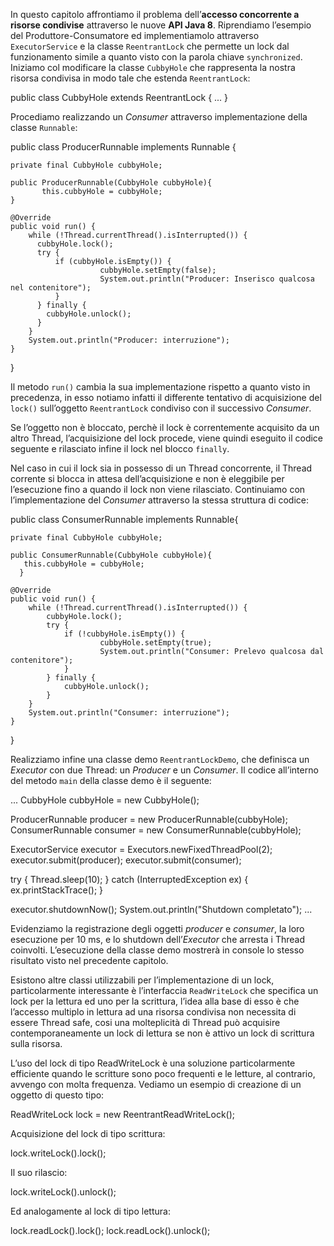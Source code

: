 In questo capitolo affrontiamo il problema dell’**accesso concorrente a risorse condivise** attraverso le nuove **API Java 8**. Riprendiamo l’esempio del Produttore-Consumatore ed implementiamolo attraverso `ExecutorService` e la classe `ReentrantLock` che permette un lock dal funzionamento simile a quanto visto con la parola chiave `synchronized`. Iniziamo col modificare la classe `CubbyHole` che rappresenta la nostra risorsa condivisa in modo tale che estenda `ReentrantLock`:

public class CubbyHole extends ReentrantLock { ... }

Procediamo realizzando un _Consumer_ attraverso implementazione della classe `Runnable`:

public class ProducerRunnable implements Runnable {
	
	private final CubbyHole cubbyHole;

	public ProducerRunnable(CubbyHole cubbyHole){
		   this.cubbyHole = cubbyHole;
	}

	@Override
	public void run() {
		while (!Thread.currentThread().isInterrupted()) {
		  cubbyHole.lock();	
		  try {
			  if (cubbyHole.isEmpty()) {
						cubbyHole.setEmpty(false);
						System.out.println("Producer: Inserisco qualcosa nel contenitore");
			  }
		  } finally {
			cubbyHole.unlock();
		  }
		}
		System.out.println("Producer: interruzione");
	}
}

Il metodo `run()` cambia la sua implementazione rispetto a quanto visto in precedenza, in esso notiamo infatti il differente tentativo di acquisizione del `lock()` sull’oggetto `ReentrantLock` condiviso con il successivo _Consumer_.

Se l’oggetto non è bloccato, perchè il lock è correntemente acquisito da un altro Thread, l’acquisizione del lock procede, viene quindi eseguito il codice seguente e rilasciato infine il lock nel blocco `finally`.

Nel caso in cui il lock sia in possesso di un Thread concorrente, il Thread corrente si blocca in attesa dell’acquisizione e non è eleggibile per l’esecuzione fino a quando il lock non viene rilasciato. Continuiamo con l’implementazione del _Consumer_ attraverso la stessa struttura di codice:

public class ConsumerRunnable implements Runnable{
	
	private final CubbyHole cubbyHole;

	public ConsumerRunnable(CubbyHole cubbyHole){
	   this.cubbyHole = cubbyHole;
	  }

	@Override
	public void run() {
		while (!Thread.currentThread().isInterrupted()) {
			cubbyHole.lock();
			try {
				if (!cubbyHole.isEmpty()) {
						cubbyHole.setEmpty(true);
						System.out.println("Consumer: Prelevo qualcosa dal contenitore");
				}
			} finally {
				cubbyHole.unlock();	
			}
	    }
		System.out.println("Consumer: interruzione");
	}
}

Realizziamo infine una classe demo `ReentrantLockDemo`, che definisca un _Executor_ con due Thread: un _Producer_ e un _Consumer_. Il codice all’interno del metodo `main` della classe demo è il seguente:

   ...
   CubbyHole cubbyHole = new CubbyHole();
		
   ProducerRunnable producer = new ProducerRunnable(cubbyHole);
   ConsumerRunnable consumer = new ConsumerRunnable(cubbyHole);
		
   ExecutorService executor = Executors.newFixedThreadPool(2);
   executor.submit(producer);
   executor.submit(consumer);

   try {
     Thread.sleep(10);
   } catch (InterruptedException ex) {
	 ex.printStackTrace();
   }
   
   executor.shutdownNow();
   System.out.println("Shutdown completato");
   ...

Evidenziamo la registrazione degli oggetti _producer_ e _consumer_, la loro esecuzione per 10 ms, e lo shutdown dell’_Executor_ che arresta i Thread coinvolti. L’esecuzione della classe demo mostrerà in console lo stesso risultato visto nel precedente capitolo.

Esistono altre classi utilizzabili per l’implementazione di un lock, particolarmente interessante è l’interfaccia `ReadWriteLock` che specifica un lock per la lettura ed uno per la scrittura, l’idea alla base di esso è che l’accesso multiplo in lettura ad una risorsa condivisa non necessita di essere Thread safe, cosi una molteplicità di Thread può acquisire contemporaneamente un lock di lettura se non è attivo un lock di scrittura sulla risorsa.

L’uso del lock di tipo ReadWriteLock è una soluzione particolarmente efficiente quando le scritture sono poco frequenti e le letture, al contrario, avvengo con molta frequenza. Vediamo un esempio di creazione di un oggetto di questo tipo:

ReadWriteLock lock = new ReentrantReadWriteLock();

Acquisizione del lock di tipo scrittura:

lock.writeLock().lock();

Il suo rilascio:

lock.writeLock().unlock();

Ed analogamente al lock di tipo lettura:

lock.readLock().lock();
lock.readLock().unlock();